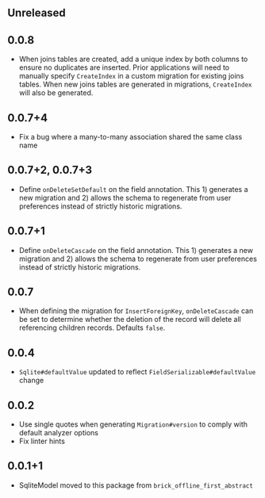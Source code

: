 ## Unreleased

## 0.0.8

* When joins tables are created, add a unique index by both columns to ensure no duplicates are inserted. Prior applications will need to manually specify `CreateIndex` in a custom migration for existing joins tables. When new joins tables are generated in migrations, `CreateIndex` will also be generated.

## 0.0.7+4

* Fix a bug where a many-to-many association shared the same class name

## 0.0.7+2, 0.0.7+3

* Define `onDeleteSetDefault` on the field annotation. This 1) generates a new migration and 2) allows the schema to regenerate from user preferences instead of strictly historic migrations.

## 0.0.7+1

* Define `onDeleteCascade` on the field annotation. This 1) generates a new migration and 2) allows the schema to regenerate from user preferences instead of strictly historic migrations.

## 0.0.7

* When defining the migration for `InsertForeignKey`, `onDeleteCascade` can be set to determine whether the deletion of the record will delete all referencing children records. Defaults `false`.

## 0.0.4

* `Sqlite#defaultValue` updated to reflect `FieldSerializable#defaultValue` change

## 0.0.2

* Use single quotes when generating `Migration#version` to comply with default analyzer options
* Fix linter hints

## 0.0.1+1

* SqliteModel moved to this package from `brick_offline_first_abstract`
